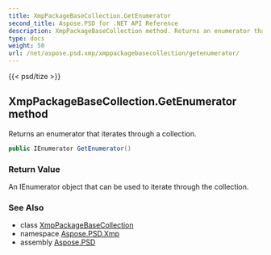 ```yaml
---
title: XmpPackageBaseCollection.GetEnumerator
second_title: Aspose.PSD for .NET API Reference
description: XmpPackageBaseCollection method. Returns an enumerator that iterates through a collection
type: docs
weight: 50
url: /net/aspose.psd.xmp/xmppackagebasecollection/getenumerator/
---
```

{{< psd/tize >}}
## XmpPackageBaseCollection.GetEnumerator method

Returns an enumerator that iterates through a collection.

```csharp
public IEnumerator GetEnumerator()
```

### Return Value

An IEnumerator object that can be used to iterate through the collection.

### See Also

* class [XmpPackageBaseCollection](../)
* namespace [Aspose.PSD.Xmp](../../../aspose.psd.xmp/)
* assembly [Aspose.PSD](../../../)


